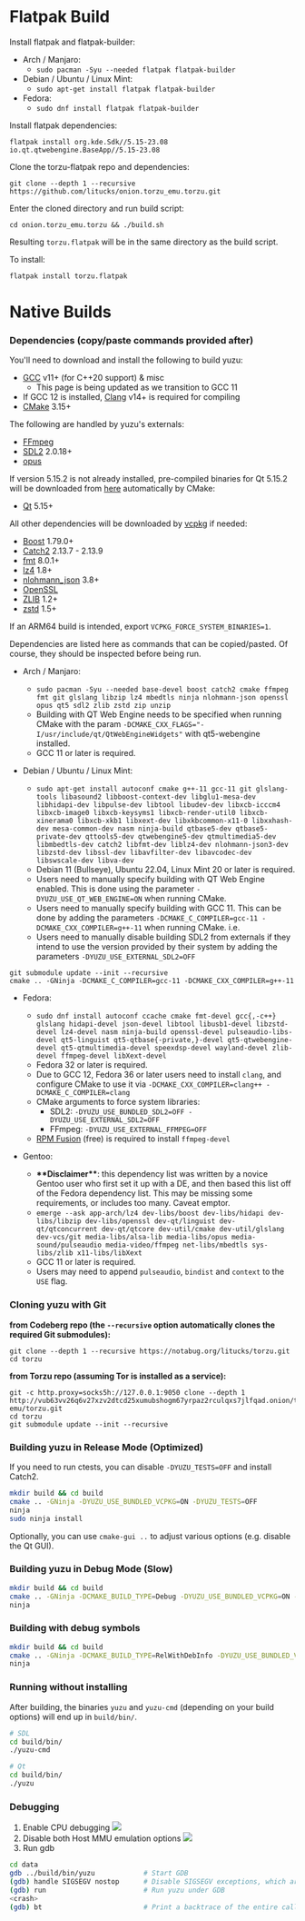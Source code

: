 # Flatpak Build

Install flatpak and flatpak-builder:

* Arch / Manjaro:
  - `sudo pacman -Syu --needed flatpak flatpak-builder`
* Debian / Ubuntu / Linux Mint:
  - `sudo apt-get install flatpak flatpak-builder`
* Fedora:
  - `sudo dnf install flatpak flatpak-builder`

Install flatpak dependencies:

```
flatpak install org.kde.Sdk//5.15-23.08 io.qt.qtwebengine.BaseApp//5.15-23.08
```
Clone the torzu-flatpak repo and dependencies:
```
git clone --depth 1 --recursive https://github.com/litucks/onion.torzu_emu.torzu.git
```
Enter the cloned directory and run build script:
```
cd onion.torzu_emu.torzu && ./build.sh
```
Resulting `torzu.flatpak` will be in the same directory as the build script.

To install:
```
flatpak install torzu.flatpak
```

# Native Builds

### Dependencies (copy/paste commands provided after)

You'll need to download and install the following to build yuzu:

  * [GCC](https://gcc.gnu.org/) v11+ (for C++20 support) & misc
    * This page is being updated as we transition to GCC 11
  * If GCC 12 is installed, [Clang](https://clang.llvm.org/) v14+ is required for compiling
  * [CMake](https://www.cmake.org/) 3.15+

The following are handled by yuzu's externals:

  * [FFmpeg](https://ffmpeg.org/)
  * [SDL2](https://www.libsdl.org/download-2.0.php) 2.0.18+
  * [opus](https://opus-codec.org/downloads/)

If version 5.15.2 is not already installed, pre-compiled binaries for Qt 5.15.2 will be downloaded from [here](https://github.com/litucks/ext-linux-bin) automatically by CMake:

  * [Qt](https://qt-project.org/downloads) 5.15+

All other dependencies will be downloaded by [vcpkg](https://vcpkg.io/) if needed:

  * [Boost](https://www.boost.org/users/download/) 1.79.0+
  * [Catch2](https://github.com/catchorg/Catch2) 2.13.7 - 2.13.9
  * [fmt](https://fmt.dev/) 8.0.1+
  * [lz4](http://www.lz4.org) 1.8+
  * [nlohmann_json](https://github.com/nlohmann/json) 3.8+
  * [OpenSSL](https://www.openssl.org/source/)
  * [ZLIB](https://www.zlib.net/) 1.2+
  * [zstd](https://facebook.github.io/zstd/) 1.5+

If an ARM64 build is intended, export `VCPKG_FORCE_SYSTEM_BINARIES=1`.

Dependencies are listed here as commands that can be copied/pasted. Of course, they should be inspected before being run.

- Arch / Manjaro:

  - `sudo pacman -Syu --needed base-devel boost catch2 cmake ffmpeg fmt git glslang libzip lz4 mbedtls ninja nlohmann-json openssl opus qt5 sdl2 zlib zstd zip unzip`
  - Building with QT Web Engine needs to be specified when running CMake with the param `-DCMAKE_CXX_FLAGS="-I/usr/include/qt/QtWebEngineWidgets"` with qt5-webengine installed.
  - GCC 11 or later is required.

- Debian / Ubuntu / Linux Mint:

  - `sudo apt-get install autoconf cmake g++-11 gcc-11 git glslang-tools libasound2 libboost-context-dev libglu1-mesa-dev libhidapi-dev libpulse-dev libtool libudev-dev libxcb-icccm4 libxcb-image0 libxcb-keysyms1 libxcb-render-util0 libxcb-xinerama0 libxcb-xkb1 libxext-dev libxkbcommon-x11-0 libxxhash-dev mesa-common-dev nasm ninja-build qtbase5-dev qtbase5-private-dev qttools5-dev qtwebengine5-dev qtmultimedia5-dev libmbedtls-dev catch2 libfmt-dev liblz4-dev nlohmann-json3-dev libzstd-dev libssl-dev libavfilter-dev libavcodec-dev libswscale-dev libva-dev`
  - Debian 11 (Bullseye), Ubuntu 22.04, Linux Mint 20 or later is required.
  - Users need to manually specify building with QT Web Engine enabled.  This is done using the parameter `-DYUZU_USE_QT_WEB_ENGINE=ON` when running CMake. 
  - Users need to manually specify building with GCC 11. This can be done by adding the parameters `-DCMAKE_C_COMPILER=gcc-11 -DCMAKE_CXX_COMPILER=g++-11` when running CMake. i.e.
  - Users need to manually disable building SDL2 from externals if they intend to use the version provided by their system by adding the parameters `-DYUZU_USE_EXTERNAL_SDL2=OFF`

```
git submodule update --init --recursive
cmake .. -GNinja -DCMAKE_C_COMPILER=gcc-11 -DCMAKE_CXX_COMPILER=g++-11
```

- Fedora:

  - `sudo dnf install autoconf ccache cmake fmt-devel gcc{,-c++} glslang hidapi-devel json-devel libtool libusb1-devel libzstd-devel lz4-devel nasm ninja-build openssl-devel pulseaudio-libs-devel qt5-linguist qt5-qtbase{-private,}-devel qt5-qtwebengine-devel qt5-qtmultimedia-devel speexdsp-devel wayland-devel zlib-devel ffmpeg-devel libXext-devel`
  - Fedora 32 or later is required.
  - Due to GCC 12, Fedora 36 or later users need to install `clang`, and configure CMake to use it via `-DCMAKE_CXX_COMPILER=clang++ -DCMAKE_C_COMPILER=clang`
  - CMake arguments to force system libraries:
    - SDL2: `-DYUZU_USE_BUNDLED_SDL2=OFF -DYUZU_USE_EXTERNAL_SDL2=OFF`
    - FFmpeg: `-DYUZU_USE_EXTERNAL_FFMPEG=OFF`
  - [RPM Fusion](https://rpmfusion.org/) (free) is required to install `ffmpeg-devel`

- Gentoo:

  - **\*\*Disclaimer\*\***: this dependency list was written by a novice Gentoo user who first set it up with a DE, and then based this list off of the Fedora dependency list. This may be missing some requirements, or includes too many. Caveat emptor.
  - `emerge --ask app-arch/lz4 dev-libs/boost dev-libs/hidapi dev-libs/libzip dev-libs/openssl dev-qt/linguist dev-qt/qtconcurrent dev-qt/qtcore dev-util/cmake dev-util/glslang dev-vcs/git media-libs/alsa-lib media-libs/opus media-sound/pulseaudio media-video/ffmpeg net-libs/mbedtls sys-libs/zlib x11-libs/libXext`
  - GCC 11 or later is required.
  - Users may need to append `pulseaudio`, `bindist` and `context` to the `USE` flag.

### Cloning yuzu with Git

**from Codeberg repo (the `--recursive` option automatically clones the required Git submodules):**
```
git clone --depth 1 --recursive https://notabug.org/litucks/torzu.git
cd torzu
```

**from Torzu repo (assuming Tor is installed as a service):**
```
git -c http.proxy=socks5h://127.0.0.1:9050 clone --depth 1 http://vub63vv26q6v27xzv2dtcd25xumubshogm67yrpaz2rculqxs7jlfqad.onion/torzu-emu/torzu.git
cd torzu
git submodule update --init --recursive
```

### Building yuzu in Release Mode (Optimized)

If you need to run ctests, you can disable `-DYUZU_TESTS=OFF` and install Catch2.

```bash
mkdir build && cd build
cmake .. -GNinja -DYUZU_USE_BUNDLED_VCPKG=ON -DYUZU_TESTS=OFF
ninja
sudo ninja install 
```

Optionally, you can use `cmake-gui ..` to adjust various options (e.g. disable the Qt GUI).

### Building yuzu in Debug Mode (Slow)

```bash
mkdir build && cd build
cmake .. -GNinja -DCMAKE_BUILD_TYPE=Debug -DYUZU_USE_BUNDLED_VCPKG=ON -DYUZU_TESTS=OFF
ninja
```

### Building with debug symbols

```bash
mkdir build && cd build
cmake .. -GNinja -DCMAKE_BUILD_TYPE=RelWithDebInfo -DYUZU_USE_BUNDLED_VCPKG=ON -DYUZU_TESTS=OFF
ninja
```

### Running without installing

After building, the binaries `yuzu` and `yuzu-cmd` (depending on your build options) will end up in `build/bin/`.

  ```bash
  # SDL
  cd build/bin/
  ./yuzu-cmd

  # Qt
  cd build/bin/
  ./yuzu
  ```

### Debugging

1. Enable CPU debugging
   ![](https://raw.githubusercontent.com/flathub/org.yuzu_emu.yuzu/master/assets/yuzu-settings-2.png)
2. Disable both Host MMU emulation options
   ![](https://raw.githubusercontent.com/flathub/org.yuzu_emu.yuzu/master/assets/yuzu-settings-1.png)
3. Run gdb

```bash
cd data
gdb ../build/bin/yuzu            # Start GDB
(gdb) handle SIGSEGV nostop      # Disable SIGSEGV exceptions, which are used by yuzu for memory access
(gdb) run                        # Run yuzu under GDB
<crash>
(gdb) bt                         # Print a backtrace of the entire callstack to see which codepath the crash occurred on